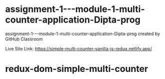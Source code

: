# assignment-1---module-1-multi-counter-application-Dipta-prog
assignment-1---module-1-multi-counter-application-Dipta-prog created by GitHub Classroom

Live Site Link: https://simple-multi-counter-vanilla-js-redux.netlify.app/
# redux-dom-simple-multi-counter
